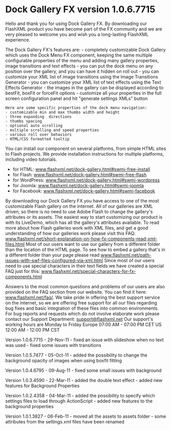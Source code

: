 # Dock Gallery FX version 1.0.6.7715

Hello and thank you for using Dock Gallery FX. By downloading our FlashXML product you have become part of the FX community and we are very pleased to welcome you and wish you a long-lasting FlashXML experience.

The Dock Gallery FX's features are:
	- completely customizable Dock Gallery which uses the Dock Menu FX component, keeping the same multiple configurable properties of the menu and adding many gallery properties, image transitions and text effects
	- you can put the dock menu on any position over the gallery, and you can have it hidden on roll out
	- you can customize your XML list of image transitions using the Image Transitions Generator
	- you can customize your XML list of text effects using the Text Effects Generator
	- the images in the gallery can be displayed according to bestFit, boxFit or forceFit options
	- customize all your properties in the full screen configuration panel and hit "generate settings XMLs" button
	
	Here are some specific properties of the dock menu navigation:
	- customizable min and max thumbs width and height
	- three expanding  directions
	- thumbs spacing
	- optional auto scrolling
	- multiple scrolling and speed properties
	- various roll over behaviors
	- HTML/CSS formatted tooltip

You can install our component on several platforms, from simple HTML sites to Flash projects. We provide installation instructions for multiple platforms, including video tutorials.
- for HTML: www.flashxml.net/dock-gallery.html#swmi-free-install
- for Flash: www.flashxml.net/dock-gallery.html#swmi-free-flash
- for WordPress: www.flashxml.net/dock-gallery.html#swmi-wordpress
- for Joomla: www.flashxml.net/dock-gallery.html#swmi-joomla
- for Facebook: www.flashxml.net/dock-gallery.html#swmi-facebook

By downloading our Dock Gallery FX you have access to one of the most customizable Flash gallery on the internet. All of our galleries are XML driven, so there is no need to use Adobe Flash to change the gallery's attributes or its assets.
The easiest way to start customizing our product is with its LiveDemo, which has all the gallery's attributes available.
To read more about how Flash galleries work with XML files, and get a good understanding of how our galleries work please visit this FAQ: www.flashxml.net/short-explanation-on-how-fx-components-read-xml-files.html
Most of our users want to use our gallery from a different folder than the location of the HTML page. To see how to embed a gallery that's in a different folder than your page please read www.flashxml.net/path-issues-with-swf-files-configured-via-xml.html
Since most of our users need to use special characters in their text fields we have created a special FAQ just for this: www.flashxml.net/special-characters-for-fx-components.html

Answers to the most common questions and problems of our users are also provided on the FAQ section from our website. You can find it here: www.flashxml.net/faq/.
We take pride in offering the best support service on the internet, so we are offering free support for all our files regarding bug fixes and basic integration of these files into common environments.
For bug reports and requests which do not involve elaborate work please contact our Support Department: support@flashxml.net
Our support's working hours are Monday to Friday
	Europe 07:00 AM - 07:00 PM CET
	US 12:00 AM - 12:00 PM CST

Version 1.0.6.7715 - 29-Nov-11
	- fixed an issue with slideshow when no text was used
	- fixed some issues with transitions

Version 1.0.5.7477 - 05-Oct-11
	- added the possibility to change the background opacity of images when using boxfit fitting

Version 1.0.4.6795 - 09-Aug-11
	- fixed some small issues with background

Version 1.0.3.4590 - 22-Mar-11
	- added the double text effect
	- added new features for Background Properties

Version 1.0.2.4358 - 04-Mar-11
	- added the possibility to specify which settings files to load through ActionScript
	- added new features to the background properties

Version 1.0.1.3827 - 06-Feb-11
	- moved all the assets to assets folder
	- some attributes from the settings.xml files have been renamed
